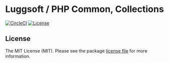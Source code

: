# Luggsoft / PHP Common, Collections

[![CircleCI][img-circleci]][www-circleci]
[![License][img-license]][www-license]

## License

The MIT License (MIT). Please see the package [license file][www-license] for more information.

[www-circleci]: https://circleci.com/gh/luggsoft/php-common-collections
[img-circleci]: https://circleci.com/gh/luggsoft/php-common-collections.svg?style=shield&circle-token=570c72cf0ff2d02795a2972b11ef014deedc4b06
[www-license]: LICENSE.md
[img-license]: https://img.shields.io/badge/license-MIT-blue.svg
